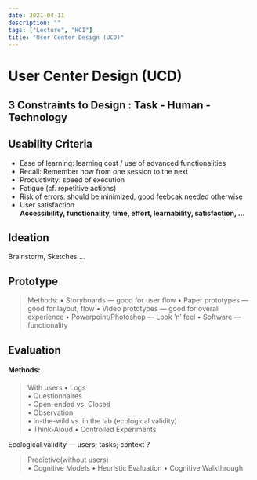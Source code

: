 ```yaml
---
date: 2021-04-11
description: ""
tags: ["Lecture", "HCI"]
title: "User Center Design (UCD)"
---
```

# User Center Design (UCD)

## 
## 3 Constraints to Design : Task - Human - Technology

## Usability Criteria
- Ease of learning: learning cost / use of advanced functionalities  
- Recall: Remember how from one session to the next  
- Productivity: speed of execution  
- Fatigue (cf. repetitive actions)  
- Risk of errors: should be minimized, good feebcak needed otherwise  
- User satisfaction  
**Accessibility, functionality, time, effort, learnability, satisfaction, …**     


## Ideation
Brainstorm, Sketches....


## Prototype
>Methods: 
• Storyboards — good for user flow
• Paper prototypes — good for layout, flow
• Video prototypes — good for overall experience
• Powerpoint/Photoshop — Look ’n’ feel
• Software — functionality

## Evaluation  

#### Methods: 
>With users
• Logs  
• Questionnaires  
• Open-ended vs. Closed  
• Observation  
    • In-the-wild vs. in the lab  (ecological validity)  
• Think-Aloud
• Controlled Experiments
 
 Ecological validity — users; tasks; context ?
 
>Predictive(without users)   
• Cognitive Models
• Heuristic Evaluation
• Cognitive Walkthrough

